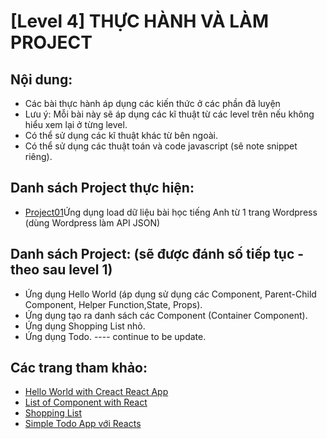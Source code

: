 # [Level 4] THỰC HÀNH VÀ LÀM PROJECT

## Nội dung:

* Các bài thực hành áp dụng các kiến thức ở các phần đã luyện 
* Lưu ý: Mỗi bài này sẽ áp dụng các kĩ thuật từ các level trên nếu không hiểu xem lại ở từng level.
* Có thể sử dụng các kĩ thuật khác từ bên ngoài.
* Có thể sử dụng các thuật toán và code javascript (sẽ note snippet riêng).


## Danh sách Project thực hiện:

* [Project01](https://github.com/nvminhtu/React/blob/master/reactjs/level4/project01)Ứng dụng load dữ liệu bài học tiếng Anh từ 1 trang Wordpress (dùng Wordpress làm API JSON)


## Danh sách Project: (sẽ được đánh số tiếp tục - theo sau level 1)

* Ứng dụng Hello World (áp dụng sử dụng các Component, Parent-Child Component, Helper Function,State, Props).
* Ứng dụng tạo ra danh sách các Component (Container Component).
* Ứng dụng Shopping List nhỏ.
* Ứng dụng Todo.
---- continue to be update.

## Các trang tham khảo:

* [Hello World with Creact React App](https://medium.com/@diamondgfx/learning-react-with-create-react-app-part-3-322447d14192)
* [List of Component with React](https://medium.com/@diamondgfx/learning-react-with-create-react-app-part-3-322447d14192)
* [Shopping List](https://facebook.github.io/react/docs/thinking-in-react.html)
* [Simple Todo App với Reacts](https://scotch.io/tutorials/create-a-simple-to-do-app-with-react)